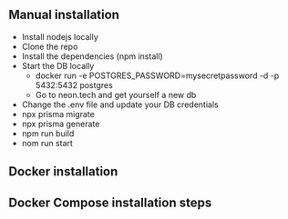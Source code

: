 ## Manual installation
  - Install nodejs locally 
  - Clone the repo
  - Install the dependencies (npm install)
  - Start the DB locally
    - docker run -e POSTGRES_PASSWORD=mysecretpassword -d -p 5432:5432 postgres
    - Go to neon.tech and get yourself a new db
  - Change the .env file and update your DB credentials
  - npx prisma migrate
  - npx prisma generate
  - npm run build
  - nom run start

## Docker installation


## Docker Compose installation steps